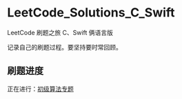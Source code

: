 # LeetCode_Solutions_C_Swift
LeetCode 刷题之旅 C、Swift 俩语言版

记录自己的刷题过程。要坚持要时常回顾。

## 刷题进度
正在进行：[初级算法专题](https://leetcode-cn.com/explore/interview/card/top-interview-questions-easy/1/array/) 

